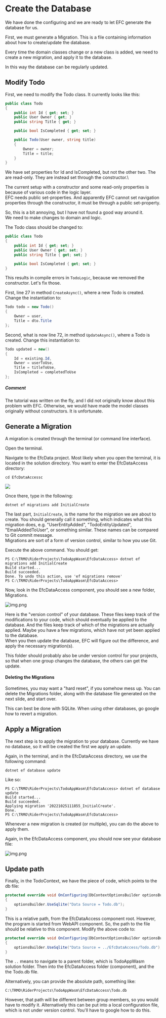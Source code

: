# Create the Database

We have done the configuring and we are ready to let EFC generate the database for us.

First, we must generate a Migration. This is a file containing information about how to create/update the database.

Every time the domain classes change or a new class is added, we need to create a new migration, and apply it to the database.

In this way the database can be regularly updated.

## Modify Todo
First, we need to modify the Todo class. It currently looks like this:

```csharp
public class Todo
{
    public int Id { get; set; }
    public User Owner { get; }
    public string Title { get; }

    public bool IsCompleted { get; set; }

    public Todo(User owner, string title)
    {
        Owner = owner;
        Title = title;
    }
}
```

We have set properties for Id and IsCompleted, but not the other two. The are read-only. They are instead set through the constructor.\

The current setup with a constructor and some read-only properties is because of various code in the logic layer.\
EFC needs public set-properties. And apparently EFC cannot set navigation properties through the constructor, it must be through a public set-property.


So, this is a bit annoying, but I have not found a good way around it.\
We need to make changes to domain and logic.

The Todo class should be changed to:

```csharp
public class Todo
{
    public int Id { get; set; }
    public User Owner { get; set; }
    public string Title { get; set; }

    public bool IsCompleted { get; set; }
}
```

This results in compile errors in `TodoLogic`, because we removed the constructor. Let's fix those.

First, line 27 in method `CreateAsync()`, where a new Todo is created. Change the instantiation to:

```csharp
Todo todo = new Todo()
{
    Owner = user,
    Title = dto.Title
};
```

Second, what is now line 72, in method `UpdateAsync()`, where a Todo is created. Change this instantiation to:

```csharp
Todo updated = new()
{
    Id = existing.Id,
    Owner = userToUse,
    Title = titleToUse,
    IsCompleted = completedToUse
};
```

##### Comment

The tutorial was written on the fly, and I did not originally know about this problem with EFC. Otherwise, we would have made the model classes originally without constructors. It is unfortunate.

## Generate a Migration

A migration is created through the terminal (or command line interface).

Open the terminal.

Navigate to the EfcData project. Most likely when you open the terminal, it is located in the solution directory. You want to enter the EfcDataAccess directory:
```
cd EfcDataAccessc
```

![](Resources/NavigateToEfc.gif)

Once there, type in the following:

```
dotnet ef migrations add InitialCreate
```

The last part, `InitialCreate`, is the name for the migration we are about to create. 
You should generally call it something, which indicates what this migration does, 
e.g. "UserEntityAdded", "TodoEntityUpdated", "EmailAddedToUser", or something similar. These names can be compared to Git commit message.\
Migrations are sort of a form of version control, similar to how you use Git.

Execute the above command. You should get:

```
PS C:\TRMO\RiderProjects\TodoAppWasm\EfcDataAccess> dotnet ef migrations add InitialCreate
Build started...
Build succeeded.
Done. To undo this action, use 'ef migrations remove'
PS C:\TRMO\RiderProjects\TodoAppWasm\EfcDataAccess>
```

Now, look in the EfcDataAccess component, you should see a new folder, Migrations. 

![img.png](Resources/MigrationsFolder.png)

Here is the "version control" of your database. These files keep track of the modifications to your code, which should eventually be applied to the database. And the files keep track of which of the migrations are actually applied. Maybe you have a few migrations, which have not yet been applied to the database.\
When you then update the database, EFC will figure out the difference, and apply the necessary migration(s).

This folder should probably also be under version control for your projects, so that when one group changes the database, the others can get the update.

#### Deleting the Migrations
Sometimes, you may want a "hard reset", if you somehow mess up. You can delete the Migrations folder, along with the database file generated on the next slide, and start over.

This can best be done with SQLite. When using other databases, go google how to revert a migration.

## Apply a Migration
The next step is to apply the migration to your database. Currently we have no database, so it will be created the first we apply an update.

Again, in the terminal, and in the EfcDataAccess directory, we use the following command:

```
dotnet ef database update
```

Like so:

```
PS C:\TRMO\RiderProjects\TodoAppWasm\EfcDataAccess> dotnet ef database update
Build started...
Build succeeded.
Applying migration '20221025111855_InitialCreate'.
Done.
PS C:\TRMO\RiderProjects\TodoAppWasm\EfcDataAccess>
```

Whenever a new migration is created (or multiple), you can do the above to apply them.

Again, in the EfcDataAccess component, you should now see your database file:

![img.png](Resources/DatabaseFileAdded.png)

## Update path

Finally, in the TodoContext, we have the piece of code, which points to the db file:

```csharp
protected override void OnConfiguring(DbContextOptionsBuilder optionsBuilder)
{
    optionsBuilder.UseSqlite("Data Source = Todo.db");
}
```

This is a relative path, from the EfcDataAccess component root. However, the program is started from WebAPI component. 
So, the path to the file should be relative to this component. Modify the above code to:

```csharp
protected override void OnConfiguring(DbContextOptionsBuilder optionsBuilder)
{
    optionsBuilder.UseSqlite("Data Source = ../EfcDataAccess/Todo.db");
}
```

The `..` means to navigate to a parent folder, which is TodoAppWasm solution folder. Then into the EfcDataAccess folder (component), and the the Todo.db file.

Alternatively, you can provide the absolute path, something like:

```
C:\TRMO\RiderProjects\TodoAppWasm\EfcDataAccess\Todo.db
```

However, that path will be different between group members, so you would have to modify it. Alternatively this can be put into a local configuration file, which is not under version control. You'll have to google how to do this.
